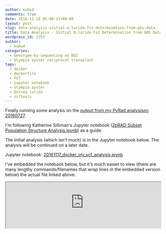 ```yaml
---
author: kubu4
comments: true
date: 2016-11-18 05:08:11+00:00
layout: post
slug: data-analysis-initial-o-lurida-fst-determination-from-gbs-data
title: Data Analysis - Initial O.lurida Fst Determination from GBS Data
wordpress_id: 2357
author:
  - kubu4
categories:
  - Genotype-by-sequencing at BGI
  - Olympia oyster reciprocal transplant
tags:
  - docker
  - dockerfile
  - FST
  - jupyter notebook
  - olympia oyster
  - Ostrea lurida
  - vcftools
---
```


Finally running some analysis on the [output from my PyRad analysison 20160727](https://robertslab.github.io/sams-notebook/2016-07-27-data-analysis-pyrad-analysis-of-olympia-oyster-gbs-data.html).

I'm following Katherine Silliman's Jupyter notebook ([2bRAD Subset Population Structure Analysis.ipynb](https://github.com/ksil91/2016_Notebook/blob/master/2bRAD%20Subset%20Population%20Structure%20Analysis.ipynb)) as a guide.

The initial analysis (which isn't much) is in the Jupyter notebook below. The analysis will be continued on a later date.

Jupyter notebook: [20161117_docker_oly_vcf_analysis.ipynb](https://github.com/sr320/LabDocs/blob/master/jupyter_nbs/sam/20161117_docker_oly_vcf_analysis.ipynb)

I've embedded the notebook below, but it's much easier to view (there are many lengthy commands/filenames that wrap lines in the embedded version below) the actual file linked above.

<iframe src="https://render.githubusercontent.com/view/ipynb?commit=075cf684a1cb939a14bacb79bb4b1ba5f845adc8&enc;_url=68747470733a2f2f7261772e67697468756275736572636f6e74656e742e636f6d2f73723332302f4c6162446f63732f303735636636383461316362393339613134626163623739626234623162613566383435616463382f6a7570797465725f6e62732f73616d2f32303136313131375f646f636b65725f6f6c795f7663665f616e616c797369732e6970796e62&nwo;=sr320%2FLabDocs&path;=jupyter_nbs%2Fsam%2F20161117_docker_oly_vcf_analysis.ipynb&repository;_id=13746500#b8c91376-fe37-4025-a344-de988aef044e" width="100%" same_height_as="window" scrolling="yes"></iframe>
